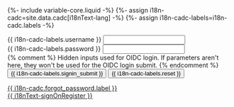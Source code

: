 {%- include variable-core.liquid -%}
{%- assign i18n-cadc=site.data.cadc[i18nText-lang] -%}
{%- assign i18n-cadc-labels=i18n-cadc.labels -%}

<div class="wb-frmvld">
    <div class="form-content">
        <form id="login_form" method="post" class="col-md-5" action="/access/login">
            <input type="hidden" id="redirect_uri" name="redirect_uri" data-role="none">
            <div class="form-group">
                <label for="username" class="control-label">{{ i18n-cadc-labels.username }}</label>
                <input class="form-control full-width" name="username" id="username" required="required" />
            </div>
            <div class="form-group">
                <label for="password" class="control-label">{{ i18n-cadc-labels.password }}</label>
                <input class="form-control full-width" type="password" name="password" id="password" required="required" />
            </div>
            {% comment %}
            Hidden inputs used for OIDC login.
            If parameters aren't here, they won't be used for the OIDC login submit.
            {% endcomment %}
            <input type="hidden" id="clientid" name="clientid" data-role="none">
            <input type="hidden" id="state" name="state" data-role="none">
            <input type="hidden" id="claims" name="claims" data-role="none">
            <input type="hidden" id="client" name="client" data-role="none">
            <button type="submit" class="btn btn-primary" tabindex="12">{{ i18n-cadc-labels.signin_submit }}</button>
            <button type="reset" class="btn btn-default pull-right">{{ i18n-cadc-labels.reset }}</button>
        </form>
    </div>
</div>
<div class="clearfix"></div>
<div class="col-md-5 mrgn-tp-md">
    <a href="{{ i18n-cadc.forgot_password.url }}" tabindex="5" class="account_access_info" title="{{ i18n-cadc.forgot_password.label }}" id="forgot_username">{{ i18n-cadc.forgot_password.label }}</a>
    <div class="clearfix"></div>
    <a href="{{ i18nText-registerPage }}" tabindex="6" class="account_access_info" title="{{ i18nText-signOnRegister }}" id="register">{{ i18nText-signOnRegister }}</a>
</div>
